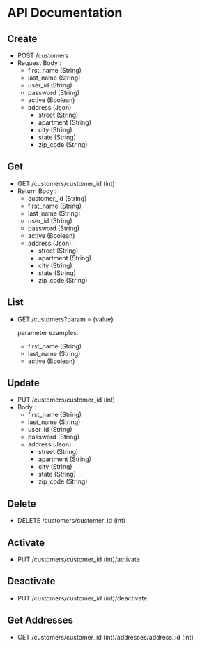 # API Documentation

## Create

- POST /customers
- Request Body :
  - first_name (String)
  - last_name (String)
  - user_id (String)
  - password (String)
  - active (Boolean)
  - address (Json):
    - street (String)
    - apartment (String)
    - city (String)
    - state (String)
    - zip_code (String)

## Get

- GET /customers/customer_id (int)
- Return Body :
  - customer_id (String)
  - first_name (String)
  - last_name (String)
  - user_id (String)
  - password (String)
  - active (Boolean)
  - address (Json):
    - street (String)
    - apartment (String)
    - city (String)
    - state (String)
    - zip_code (String)

## List

- GET /customers?param = {value}

  parameter examples:

  - first_name (String)
  - last_name (String)
  - active (Boolean)

## Update

- PUT /customers/customer_id (int)
- Body :
  - first_name (String)
  - last_name (String)
  - user_id (String)
  - password (String)
  - address (Json):
    - street (String)
    - apartment (String)
    - city (String)
    - state (String)
    - zip_code (String)

## Delete

- DELETE /customers/customer_id (int)

## Activate

- PUT /customers/customer_id (int)/activate

## Deactivate

- PUT /customers/customer_id (int)/deactivate

## Get Addresses

- GET /customers/customer_id (int)/addresses/address_id (int)

